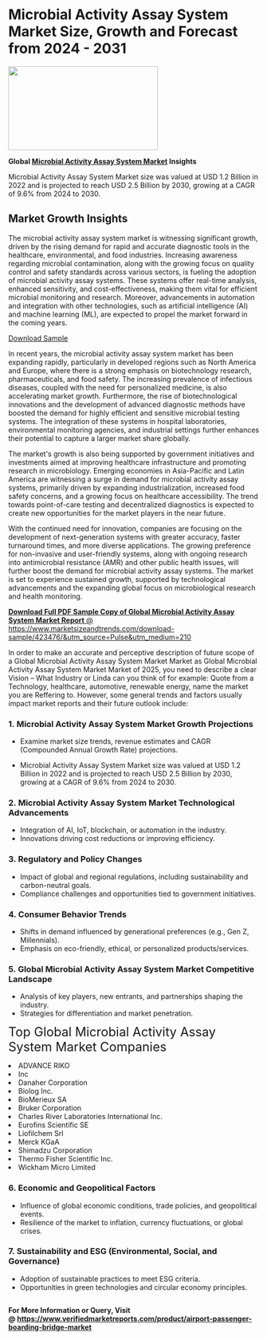 <H1>Microbial Activity Assay System Market Size, Growth and Forecast from 2024 - 2031</H1><img class="aligncenter size-medium wp-image-584254" src="https://thirdeyenews.in/wp-content/uploads/2024/09/Global-Market-Research-300x168.jpeg" alt="" width="300" height="168" /><p><strong>Global&nbsp;<a href="https://www.marketsizeandtrends.com/download-sample/423476/&amp;utm_source=Pulse&amp;utm_medium=210">Microbial Activity Assay System Market</a> Insights</strong></p><p>Microbial Activity Assay System Market size was valued at USD 1.2 Billion in 2022 and is projected to reach USD 2.5 Billion by 2030, growing at a CAGR of 9.6% from 2024 to 2030.</p><p><h2>Market Growth Insights</h2> <p>The microbial activity assay system market is witnessing significant growth, driven by the rising demand for rapid and accurate diagnostic tools in the healthcare, environmental, and food industries. Increasing awareness regarding microbial contamination, along with the growing focus on quality control and safety standards across various sectors, is fueling the adoption of microbial activity assay systems. These systems offer real-time analysis, enhanced sensitivity, and cost-effectiveness, making them vital for efficient microbial monitoring and research. Moreover, advancements in automation and integration with other technologies, such as artificial intelligence (AI) and machine learning (ML), are expected to propel the market forward in the coming years.</p> <p><a href="download_sample_link">Download Sample</a></p> <p>In recent years, the microbial activity assay system market has been expanding rapidly, particularly in developed regions such as North America and Europe, where there is a strong emphasis on biotechnology research, pharmaceuticals, and food safety. The increasing prevalence of infectious diseases, coupled with the need for personalized medicine, is also accelerating market growth. Furthermore, the rise of biotechnological innovations and the development of advanced diagnostic methods have boosted the demand for highly efficient and sensitive microbial testing systems. The integration of these systems in hospital laboratories, environmental monitoring agencies, and industrial settings further enhances their potential to capture a larger market share globally.</p> <p>The market's growth is also being supported by government initiatives and investments aimed at improving healthcare infrastructure and promoting research in microbiology. Emerging economies in Asia-Pacific and Latin America are witnessing a surge in demand for microbial activity assay systems, primarily driven by expanding industrialization, increased food safety concerns, and a growing focus on healthcare accessibility. The trend towards point-of-care testing and decentralized diagnostics is expected to create new opportunities for the market players in the near future.</p> <p>With the continued need for innovation, companies are focusing on the development of next-generation systems with greater accuracy, faster turnaround times, and more diverse applications. The growing preference for non-invasive and user-friendly systems, along with ongoing research into antimicrobial resistance (AMR) and other public health issues, will further boost the demand for microbial activity assay systems. The market is set to experience sustained growth, supported by technological advancements and the expanding global focus on microbiological research and health monitoring.</p> <p><a href="get_more_link"></p><p><span class=""><strong>Download Full PDF Sample Copy of Global Microbial Activity Assay System Market Report</strong> @ <a href="https://www.marketsizeandtrends.com/download-sample/423476/&amp;utm_source=Pulse&amp;utm_medium=210" target="_blank">https://www.marketsizeandtrends.com/download-sample/423476/&amp;utm_source=Pulse&amp;utm_medium=210</a></span></p><p>In order to make an accurate and perceptive description of future scope of a Global&nbsp;Microbial Activity Assay System Market Market as Global&nbsp;Microbial Activity Assay System Market Market of 2025, you need to describe a clear Vision &ndash; What Industry or Linda can you think of for example: Quote from a Technology, healthcare, automotive, renewable energy, name the market you are Reffering to. However, some general trends and factors usually impact market reports and their future outlook include:</p><h3>1.&nbsp;<strong>Microbial Activity Assay System Market Growth Projections</strong></h3><ul><li>Examine market size trends, revenue estimates and CAGR (Compounded Annual Growth Rate) projections.</li><li><p>Microbial Activity Assay System Market size was valued at USD 1.2 Billion in 2022 and is projected to reach USD 2.5 Billion by 2030, growing at a CAGR of 9.6% from 2024 to 2030.</p></li></ul><h3>2.&nbsp;<strong>Microbial Activity Assay System Market Technological Advancements</strong></h3><ul><li>Integration of AI, IoT, blockchain, or automation in the industry.</li><li>Innovations driving cost reductions or improving efficiency.</li></ul><h3>3.&nbsp;<strong>Regulatory and Policy Changes</strong></h3><ul><li>Impact of global and regional regulations, including sustainability and carbon-neutral goals.</li><li>Compliance challenges and opportunities tied to government initiatives.</li></ul><h3>4.&nbsp;<strong>Consumer Behavior Trends</strong></h3><ul><li>Shifts in demand influenced by generational preferences (e.g., Gen Z, Millennials).</li><li>Emphasis on eco-friendly, ethical, or personalized products/services.</li></ul><h3>5.&nbsp;<strong>Global Microbial Activity Assay System Market Competitive Landscape</strong></h3><ul><li>Analysis of key players, new entrants, and partnerships shaping the industry.</li><li>Strategies for differentiation and market penetration.</li></ul><p data-pm-slice="1 1 []"><span style="color: inherit; font-family: inherit; font-size: 25px;">Top Global Microbial Activity Assay System Market Companies</span></p><div class="" data-test-id=""><p><li>ADVANCE RIKO</li><li>Inc</li><li> Danaher Corporation</li><li> Biolog Inc.</li><li> BioMerieux SA</li><li> Bruker Corporation</li><li> Charles River Laboratories International Inc.</li><li> Eurofins Scientific SE</li><li> Liofilchem Srl</li><li> Merck KGaA</li><li> Shimadzu Corporation</li><li> Thermo Fisher Scientific Inc.</li><li> Wickham Micro Limited</li></p></div><h3>6.&nbsp;<strong>Economic and Geopolitical Factors</strong></h3><ul><li>Influence of global economic conditions, trade policies, and geopolitical events.</li><li>Resilience of the market to inflation, currency fluctuations, or global crises.</li></ul><h3>7.&nbsp;<strong>Sustainability and ESG (Environmental, Social, and Governance)</strong></h3><ul><li>Adoption of sustainable practices to meet ESG criteria.</li><li>Opportunities in green technologies and circular economy principles.</li></ul><h2><strong style="font-size: 14px;">For More Information or Query, Visit @&nbsp;</strong><a style="background-color: #ffffff; font-size: 14px;" href="https://www.marketsizeandtrends.com/report/microbial-activity-assay-system-market/" target="_blank">https://www.verifiedmarketreports.com/product/airport-passenger-boarding-bridge-market</a></h2>
